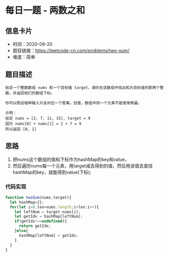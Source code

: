 # 每日一题 - 两数之和

## 信息卡片

* 时间：2020-09-20
* 题目链接：https://leetcode-cn.com/problems/two-sum/
* 难度：简单

## 题目描述

```
给定一个整数数组 nums 和一个目标值 target，请你在该数组中找出和为目标值的那两个整数，并返回他们的数组下标。

你可以假设每种输入只会对应一个答案。但是，数组中同一个元素不能使用两遍。

示例：
给定 nums = [2, 7, 11, 15], target = 9
因为 nums[0] + nums[1] = 2 + 7 = 9
所以返回 [0, 1]
```

## 思路

1. 把nums这个数组的值和下标作为hashMap的key和value，
2. 然后遍历nums每一个元素，用target减去得到的值，然后用该值去查找hashMap的key，就能得到value(下标);

### 代码实现

```javascript
function twoSum(nums,target){
  let hashMap={};
  for(let i=0,len=nums.length;i<len;i++){
    let leftNum = target-nums[i];
    let getIdx = hashMap[leftNum];
    if(getIdx!==undefined){
      return getIdx;
    }else{
      hashMap[leftNum] = getIdx;
    }
  }
}
```



